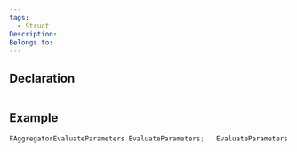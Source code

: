 ```yaml
---
tags:
  - Struct
Description: 
Belongs to:
---
```


## Declaration

```cpp

```

## Example

```cpp
FAggregatorEvaluateParameters EvaluateParameters; 	EvaluateParameters.SourceTags = SourceTags; 	EvaluateParameters.TargetTags = TargetTags;
```
